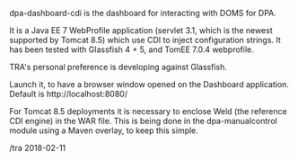 dpa-dashboard-cdi is the dashboard for interacting with DOMS for DPA.

It is a Java EE 7 WebProfile application (servlet 3.1, which is the
newest supported by Tomcat 8.5) which use CDI to inject configuration
strings.  It has been tested with Glassfish 4 + 5, and TomEE 7.0.4
webprofile.  

TRA's personal preference is developing against Glassfish.

Launch it, to have a browser window opened on the Dashboard
application.  Default is http://localhost:8080/

For Tomcat 8.5 deployments it is necessary to enclose Weld (the
reference CDI engine) in the WAR file.  This is being done in the
dpa-manualcontrol module using a Maven overlay, to keep this simple.

/tra 2018-02-11

